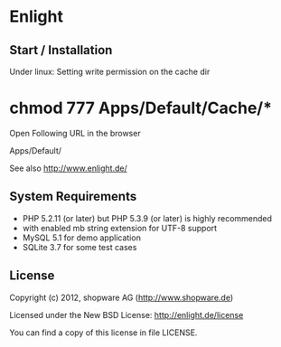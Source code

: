 Enlight
========================

Start / Installation
---------------------

Under linux: Setting write permission on the cache dir

 # chmod 777 Apps/Default/Cache/*

Open Following URL in the browser

Apps/Default/

See also http://www.enlight.de/

System Requirements
---------------------

- PHP 5.2.11 (or later) but PHP 5.3.9 (or later) is highly recommended
- with enabled mb string extension for UTF-8 support
- MySQL 5.1 for demo application
- SQLite 3.7 for some test cases

License
---------------------

Copyright (c) 2012, shopware AG (http://www.shopware.de)

Licensed under the New BSD License: http://enlight.de/license

You can find a copy of this license in file LICENSE.